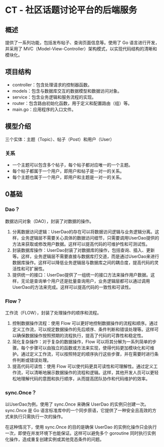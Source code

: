 # CT - 社区话题讨论平台的后端服务
## 概述
提供了一系列功能，包括发布帖子、查询页面信息等。使用了 Go 语言进行开发，并采用了 MVC（Model-View-Controller）架构模式，以实现代码结构的清晰和模块化。
## 项目结构
- controller：包含处理请求的控制器函数。
- models：包含与数据库交互的数据模型和数据访问对象。
- service：包含业务逻辑和服务流程的实现。
- router：包含路由初始化函数，用于定义和配置路由（组）等。
- main.go：应用程序的入口文件。
## 模型介绍
三个实体：主题（Topic）、帖子（Post）和用户（User）
### 关系
- 一个主题可以包含多个帖子，每个帖子都对应唯一的一个主题。
- 每个帖子都属于一个用户，即用户和帖子是一对一的关系。
- 每个主题也属于一个用户，即用户和主题是一对一的关系。

## 0基础
### Dao？
数据访问对象（DAO），封装了对数据的操作。
1. 分离数据访问逻辑：UserDao的存在可以将数据访问逻辑与业务逻辑分离。这样，业务逻辑层不需要关心具体的数据访问细节，只需要调用UserDao提供的方法来获取或修改用户数据。这样可以提高代码的可维护性和可测试性。
2. 封装数据库操作：UserDao封装了对数据库的操作，包括查询、插入、更新等。这样，业务逻辑层不需要直接与数据库打交道，而是通过UserDao来进行数据库操作。这样可以降低业务逻辑层与数据库之间的耦合度，提高代码的灵活性和可扩展性。
3. 提供统一的接口：UserDao提供了一组统一的接口方法来操作用户数据。这样，无论是查询单个用户还是批量查询用户，业务逻辑层都可以通过调用UserDao的方法来完成。这样可以提高代码的一致性和可读性。

### Flow？
工作流（FLOW），封装了处理操作的顺序和流程。
1. 控制数据操作流程：使用 Flow 可以更好地控制数据操作的流程和顺序。通过定义工作流，可以规定数据操作的先后顺序、条件判断和错误处理等。这样可以确保数据操作按照预期的流程执行，提高了代码的可靠性和稳定性。
2. 简化复杂操作：对于复杂的数据操作，Flow 可以将其分解为一系列简单的步骤。每个步骤可以由独立的函数或方法来实现，使得代码更加模块化和可维护。通过定义工作流，可以按照特定的顺序执行这些步骤，并在需要时进行条件判断或错误处理。
3. 提高代码可读性：使用 Flow 可以使代码更具可读性和可理解性。通过定义工作流，可以清晰地展示数据操作的流程和逻辑。这样，其他开发人员可以更轻松地理解代码的意图和执行顺序，从而提高团队协作和代码维护的效率。

### sync.Once？
以UserDao为例，使用了 sync.Once 来确保 UserDao 的实例只创建一次。sync.Once 是 Go 语言标准库中的一个同步原语，它提供了一种安全且高效的方式来执行只需执行一次的操作。

在这种情况下，使用 sync.Once 的目的是确保 UserDao 的实例化操作只会执行一次，即使在并发环境下也能保证。这样可以避免多个 goroutine 同时执行实例化操作，造成重复创建实例或其他竞态条件的问题。


